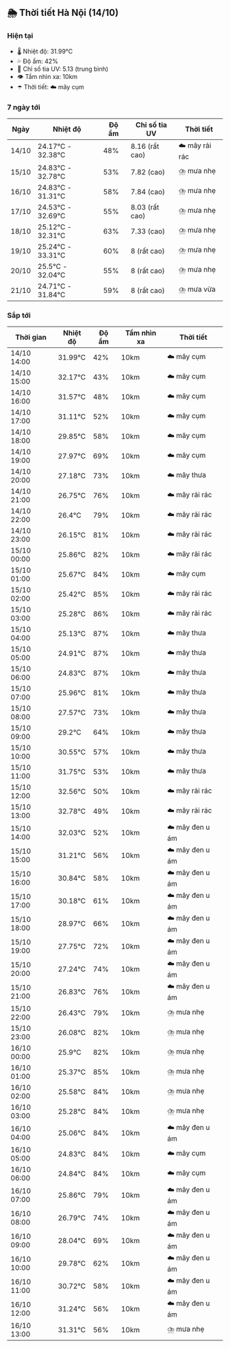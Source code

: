 ## 🌦️ Thời tiết Hà Nội (14/10)

### Hiện tại

- 🌡️ Nhiệt độ: 31.99℃
- 💦 Độ ẩm: 42%
- 🌟 Chỉ số tia UV: 5.13 (trung bình)
- 👁️ Tầm nhìn xa: 10km
- ☂️ Thời tiết: ☁️ mây cụm

### 7 ngày tới

| Ngày | Nhiệt độ | Độ ẩm | Chỉ số tia UV | Thời tiết |
| --- | --- | --- | --- | --- |
| 14/10 | 24.17℃ - 32.38℃ | 48% | 8.16 (rất cao) | ☁️ mây rải rác |
| 15/10 | 24.83℃ - 32.78℃ | 53% | 7.82 (cao) | ⛈️ mưa nhẹ |
| 16/10 | 24.83℃ - 31.31℃ | 58% | 7.84 (cao) | ⛈️ mưa nhẹ |
| 17/10 | 24.53℃ - 32.69℃ | 55% | 8.03 (rất cao) | ⛈️ mưa nhẹ |
| 18/10 | 25.12℃ - 32.31℃ | 63% | 7.33 (cao) | ⛈️ mưa nhẹ |
| 19/10 | 25.24℃ - 33.31℃ | 60% | 8 (rất cao) | ⛈️ mưa nhẹ |
| 20/10 | 25.5℃ - 32.04℃ | 55% | 8 (rất cao) | ⛈️ mưa nhẹ |
| 21/10 | 24.71℃ - 31.84℃ | 59% | 8 (rất cao) | ⛈️ mưa vừa |

### Sắp tới

| Thời gian | Nhiệt độ | Độ ẩm | Tầm nhìn xa | Thời tiết |
| --- | --- | --- | --- | --- |
| 14/10 14:00 | 31.99℃ | 42% | 10km | ☁️ mây cụm |
| 14/10 15:00 | 32.17℃ | 43% | 10km | ☁️ mây cụm |
| 14/10 16:00 | 31.57℃ | 48% | 10km | ☁️ mây cụm |
| 14/10 17:00 | 31.11℃ | 52% | 10km | ☁️ mây cụm |
| 14/10 18:00 | 29.85℃ | 58% | 10km | ☁️ mây cụm |
| 14/10 19:00 | 27.97℃ | 69% | 10km | ☁️ mây cụm |
| 14/10 20:00 | 27.18℃ | 73% | 10km | ☁️ mây thưa |
| 14/10 21:00 | 26.75℃ | 76% | 10km | ☁️ mây rải rác |
| 14/10 22:00 | 26.4℃ | 79% | 10km | ☁️ mây rải rác |
| 14/10 23:00 | 26.15℃ | 81% | 10km | ☁️ mây rải rác |
| 15/10 00:00 | 25.86℃ | 82% | 10km | ☁️ mây rải rác |
| 15/10 01:00 | 25.67℃ | 84% | 10km | ☁️ mây cụm |
| 15/10 02:00 | 25.42℃ | 85% | 10km | ☁️ mây rải rác |
| 15/10 03:00 | 25.28℃ | 86% | 10km | ☁️ mây rải rác |
| 15/10 04:00 | 25.13℃ | 87% | 10km | ☁️ mây thưa |
| 15/10 05:00 | 24.91℃ | 87% | 10km | ☁️ mây thưa |
| 15/10 06:00 | 24.83℃ | 87% | 10km | ☁️ mây thưa |
| 15/10 07:00 | 25.96℃ | 81% | 10km | ☁️ mây thưa |
| 15/10 08:00 | 27.57℃ | 73% | 10km | ☁️ mây thưa |
| 15/10 09:00 | 29.2℃ | 64% | 10km | ☁️ mây thưa |
| 15/10 10:00 | 30.55℃ | 57% | 10km | ☁️ mây thưa |
| 15/10 11:00 | 31.75℃ | 53% | 10km | ☁️ mây thưa |
| 15/10 12:00 | 32.56℃ | 50% | 10km | ☁️ mây rải rác |
| 15/10 13:00 | 32.78℃ | 49% | 10km | ☁️ mây rải rác |
| 15/10 14:00 | 32.03℃ | 52% | 10km | ☁️ mây đen u ám |
| 15/10 15:00 | 31.21℃ | 56% | 10km | ☁️ mây đen u ám |
| 15/10 16:00 | 30.84℃ | 58% | 10km | ☁️ mây đen u ám |
| 15/10 17:00 | 30.18℃ | 61% | 10km | ☁️ mây đen u ám |
| 15/10 18:00 | 28.97℃ | 66% | 10km | ☁️ mây đen u ám |
| 15/10 19:00 | 27.75℃ | 72% | 10km | ☁️ mây đen u ám |
| 15/10 20:00 | 27.24℃ | 74% | 10km | ☁️ mây đen u ám |
| 15/10 21:00 | 26.83℃ | 76% | 10km | ☁️ mây đen u ám |
| 15/10 22:00 | 26.43℃ | 79% | 10km | ⛈️ mưa nhẹ |
| 15/10 23:00 | 26.08℃ | 82% | 10km | ⛈️ mưa nhẹ |
| 16/10 00:00 | 25.9℃ | 82% | 10km | ⛈️ mưa nhẹ |
| 16/10 01:00 | 25.37℃ | 85% | 10km | ⛈️ mưa nhẹ |
| 16/10 02:00 | 25.58℃ | 84% | 10km | ⛈️ mưa nhẹ |
| 16/10 03:00 | 25.28℃ | 84% | 10km | ⛈️ mưa nhẹ |
| 16/10 04:00 | 25.06℃ | 84% | 10km | ☁️ mây đen u ám |
| 16/10 05:00 | 24.83℃ | 84% | 10km | ☁️ mây cụm |
| 16/10 06:00 | 24.84℃ | 84% | 10km | ☁️ mây cụm |
| 16/10 07:00 | 25.86℃ | 79% | 10km | ☁️ mây đen u ám |
| 16/10 08:00 | 26.79℃ | 74% | 10km | ☁️ mây đen u ám |
| 16/10 09:00 | 28.04℃ | 69% | 10km | ☁️ mây đen u ám |
| 16/10 10:00 | 29.78℃ | 62% | 10km | ☁️ mây đen u ám |
| 16/10 11:00 | 30.72℃ | 58% | 10km | ☁️ mây đen u ám |
| 16/10 12:00 | 31.24℃ | 56% | 10km | ☁️ mây đen u ám |
| 16/10 13:00 | 31.31℃ | 56% | 10km | ⛈️ mưa nhẹ |
